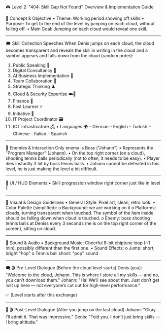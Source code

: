 🎮 Level 2: "404: Skill Gap Not Found" 
 Overview & Implementation Guide

🚩 Concept & Objective
•	Theme: Working period showing off skills
•	Purpose: To get to the end of the level by jumping on each cloud, without falling off.
•	Main Goal: Jumping on each cloud would reveal one skill. 
________________________________________
🗯️ Skill Collection Speeches
When Denis jumps on each cloud, the cloud becomes transparent and reveals the skill in writing in the cloud and a symbol appears and falls down from the cloud (random order):
1.	Public Speaking 🎤
2.	Digital Consultancy 🔄
3.	AI Business Implementation 🤖
4.	Team Collaboration 👥
5.	Strategic Thinking ♟️
6.	Cloud & Security Expertise ☁️🔐
7.	Finance 💸
8.	Fast Learner ⚡
9.	Initiative 🚀
10.	IT Project Coordinator 🗃️
11.	ICT Infrastructure 🖧
•	Languages 🌍
–	German
–	English
–	Turkish
–	Chinese
–	Italian
–	Spanish


________________________________________
👾 Enemies & Interaction
Only enemy is Boss ("Johann")
•	Represents the "Program Manager" (Johann).
•	On the top right corner (on a cloud), shooting tennis balls periodically (not to often, it needs to be easy).
•	Player dies instantly if hit by boss tennis balls.
•	Johann cannot be defeated in this level, he is just making the level a bit difficult.
________________________________________
🎯 UI / HUD Elements
•	Skill progression window right corner just like in level 1 
________________________________________
🎨 Visual & Design Guidelines
•	General Style: Pixel art, clean, retro look.
•	Color Palette (simplified):
o	Background: we are working on it 
o	Platforms: clouds, turning transparent when touched. The symbol of the item inside should be falling down when cloud is touched.
o	Enemy: boss shooting tennis balls at Deniss every 3 seconds (he is on the top right corner of the screen), sitting on cloud.
________________________________________
🎵 Sound & Audio
•	Background Music: Cheerful 8-bit chiptune loop (~1 min), possibly different than the first one.
•	Sound Effects:
o	Jump: short, bright "hop"
o	Tennis ball shoot: "pop" sound
________________________________________
🗨️ 🎬 Pre-Level Dialogue (Before the cloud level starts)
Denis (you):
"Welcome to the cloud, Johann. This is where I store all my skills — and no, you can’t download them."
Johann:
"Ha! We’ll see about that. Just don’t get lost up here — not everyone’s cut out for high-level performance."

✅ (Level starts after this exchange)
________________________________________
🏁 🎬 Post-Level Dialogue (After you jump on the last cloud)
Johann:
"Okay… I’ll admit it. That was impressive.”
Denis:
"Told you. I don’t just bring skills — I bring altitude."


